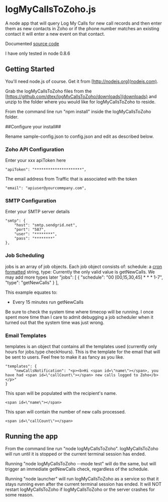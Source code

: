 logMyCallsToZoho.js
==========

A node app that will query Log My Calls for new call records and then enter them as new contacts in Zoho or if the phone number matches an existing contact it will enter a new event on that contact.

Documented [source code](http://www.github.com/dtex/logMyCallsToZoho/docs/logMyCallsToZoho.html)

I have only tested in node 0.8.6

## Getting Started ##

You'll need node.js of course. Get it from [http://nodejs.org](nodejs.com).

Grab the logMyCallsToZoho files from the [https://github.com/dtex/logMyCallsToZoho/downloads](downloads) and unzip to the folder where you would like for logMyCallsToZoho to reside.

From the command line run "npm install" inside the logMyCallsToZoho folder.

##Configure your install##

Rename sample-config.json to config.json and edit as described below.

### Zoho API Configuration ###

Enter your xxx apiToken here

    "apiToken": "*********************",

The email address from Traffic that is associated with the token

    "email": "apiuser@yourcommpany.com",

### SMTP Configuration ###

Enter your SMTP server details

    "smtp": {
        "host": "smtp.sendgrid.net",
        "port": "587",
        "user": "********",
        "pass": "********"
    },

### Job Scheduling ###
		
jobs is an array of job objects. Each job object consists of:
 schedule: a [cron formatted](http://www.nncron.ru/help/EN/working/cron-format.htm) string,
 type: Currently the only valid value is getNewCalls. We may add more types later
     "jobs": [
        {
            "schedule": "00 [00,15,30,45] * * * 1-7",
            "type": "getNewCalls"
        }
    ],

This example equates to:
* Every 15 minutes run getNewCalls

Be sure to check the system time where timecop will be running. I once spent more time than I care to admit debugging a job scheduler when it turned out that the system time was just wrong.
	
### Email Templates ###

templates is an object that contains all the templates used (currently only hours for jobs.type checkHours). This is the template for the email that will be sent to users. Feel free to make it as fancy as you like.

    "templates": {
        "newCallsNotification": "<p><b>Hi <span id=\"name\"></span>, you have had <span id=\"callCount\"></span> new calls logged to Zoho</b></p>"
    }
    
This span will be populated with the recipient's name.

    <span id=\"name\"></span> 

This span will contain the number of new calls processed.

    <span id=\"callCount\"></span>
    
## Running the app ##
	
From the command line run "node logMyCallsToZoho". logMyCallsToZoho will run until it is stopped or the current terminal session has ended.

Running "node logMyCallsToZoho --mode test" will do the same, but will trigger an immediate getNewCalls check, regardless of the schedule.

Running "node launcher" will run logMyCallsToZoho as a service so that it stays running even after the current terminal session has ended. It will NOT restart logMyCallsToZoho if logMyCallsToZoho or the server crashes for some reason.